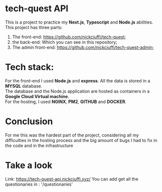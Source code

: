# tech-quest API

This is a project to practice my **Next.js**, **Typescript** and **Node.js** abilities. <br>
This project has three parts: <br>
1. The front-end: https://github.com/nickciuffi/tech-quest;
2. the back-end: Which you can see in this repository;
3. The admin front-end: https://github.com/nickciuffi/tech-quest-admin; 

# Tech stack:

For the front-end I used **Node.js** and **express**.
All the data is stored in a **MYSQL** database.<br>
The database and the Node.js application are hosted as containers in a **Google Cloud Virtual machine**.<br>
For the hosting, I used **NGINX**, **PM2**, **GITHUB** and **DOCKER**.

# Conclusion

For me this was the hardest part of the project, considering all my difficulties in the hosting process and the big amount of bugs I had to fix in the code and in the infrastructure

# Take a look

Link: https://tech-quest-api.nickciuffi.xyz/
You can add get all the questionaries in : '/questionaries'

